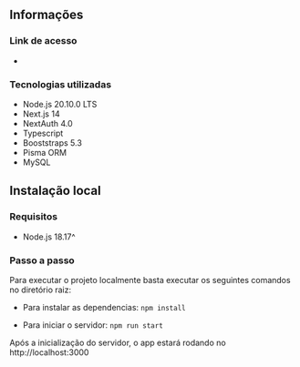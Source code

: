 ## Informações

### Link de acesso

-

### Tecnologias utilizadas

- Node.js 20.10.0 LTS
- Next.js 14
- NextAuth 4.0
- Typescript
- Booststraps 5.3
- Pisma ORM
- MySQL

## Instalação local

### Requisitos

- Node.js 18.17^

### Passo a passo

Para executar o projeto localmente basta executar os seguintes comandos no diretório raiz:

- Para instalar as dependencias: `npm install`

- Para iniciar o servidor: `npm run start`

Após a inicialização do servidor, o app estará rodando no http://localhost:3000
